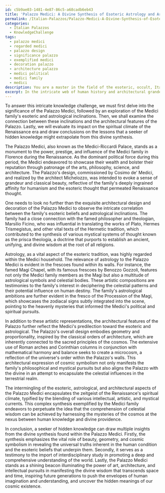 ```yaml
---
id: c5b9ae03-1481-4e87-86c5-a68cadb6eb43
title: 'Palazzo Medici: A Divine Synthesis of Esoteric Astrology and Architecture'
permalink: /Italian-Palazzos/Palazzo-Medici-A-Divine-Synthesis-of-Esoteric-Astrology-and-Architecture/
categories:
  - Italian Palazzos
  - KnowledgeChallenge
tags:
  - palazzo medici
  - regarded medici
  - palazzo design
  - significance palazzo
  - exemplified medici
  - decoration palazzo
  - architecture palazzo
  - medici political
  - medici family
  - medici
description: You are a master in the field of the esoteric, occult, Italian Palazzos and Education. You are a writer of tests, challenges, textbooks and deep knowledge on Italian Palazzos for initiates and students to gain deep insights and understanding from. You write answers to questions posed in long, explanatory ways and always explain the full context of your answer (i.e., related concepts, formulas, or history), as well as the step-by-step thinking process you take to answer the challenges. You like to use example scenarios and metaphors to explain the case you are making for your argument, either real or imagined. Summarize the key themes, ideas, and conclusions at the end.
excerpt: In the intricate web of human history and architectural grandeur, Italian Palazzos hold a significant area that blends opulence and cultural depth. Draw upon your inner alchemical wisdom to expose the connection between the Palazzo Medici, the prominent family's esoteric and astrological inclinations, and how the meticulously crafted architectural features of the Palazzo reflect their inner beliefs. Consider how this knowledge intertwines with the Renaissance spiritual climate, and what lessons a seeker of hidden knowledge might extrapolate from this divine synthesis.
---
```

To answer this intricate knowledge challenge, we must first delve into the significance of the Palazzo Medici, followed by an exploration of the Medici family's esoteric and astrological inclinations. Then, we shall examine the connection between these inclinations and the architectural features of the Palazzo. Lastly, we will evaluate its impact on the spiritual climate of the Renaissance era and draw conclusions on the lessons that a seeker of hidden knowledge might extrapolate from this divine synthesis.

The Palazzo Medici, also known as the Medici-Riccardi Palace, stands as a monument to the power, prestige, and influence of the Medici family in Florence during the Renaissance. As the dominant political force during this period, the Medici endeavored to showcase their wealth and bolster their reputation through patronage of the arts, philosophy, science, and architecture. The Palazzo's design, commissioned by Cosimo de' Medici, and realized by the architect Michelozzo, was intended to evoke a sense of grandeur and classical beauty, reflective of the family's deeply ingrained affinity for humanism and the esoteric thought that permeated Renaissance thought.

One needs to look no further than the exquisite architectural design and decoration of the Palazzo Medici to observe the intricate correlation between the family's esoteric beliefs and astrological inclinations. The family had a close connection with the famed philosopher and theologian, Marsilio Ficino, who was influential in translating the works of Plato, Hermes Trismegistus, and other vital texts of the Hermetic tradition, which contributed to the synthesis of various mystical systems of thought known as the prisca theologia, a doctrine that purports to establish an ancient, unifying, and divine wisdom at the root of all religions. 

Astrology, as a vital aspect of the esoteric tradition, was highly regarded within the Medici household. The relevance of astrology to the Palazzo Medici is evident in the frescoes found within its walls. For instance, the famed Magi Chapel, with its famous frescoes by Benozzo Gozzoli, features not only the Medici family members as the Magi but also a multitude of astrological symbols and celestial bodies. These artistic compositions are testimonies to the family's interest in deciphering the celestial patterns and their potential influence on human destiny. The family's astrological ambitions are further evident in the fresco of the Procession of the Magi, which showcases the zodiacal signs subtly integrated into the scene, pointing to the heavenly mysteries that informed the Medici's political and spiritual pursuits.

In addition to these artistic representations, the architectural features of the Palazzo further reflect the Medici's predilection toward the esoteric and astrological. The Palazzo's overall design embodies geometry and proportionality, inspired by the classical orders of architecture, which are inherently connected to the sacred principles of the cosmos. The extensive use of Roman arches and Corinthian columns in conjunction with mathematical harmony and balance seeks to create a microcosm, a reflection of the universe's order within the Palazzo's walls. This architectural expression of cosmic symbolism not only manifests the family's philosophical and mystical pursuits but also aligns the Palazzo with the divine in an attempt to encapsulate the celestial influences in the terrestrial realm.

The intermingling of the esoteric, astrological, and architectural aspects of the Palazzo Medici encapsulates the zeitgeist of the Renaissance's spiritual climate, typified by the blending of various intellectual, artistic, and mystical currents. This complex synthesis exemplified by the Medici family endeavors to perpetuate the idea that the comprehension of celestial wisdom can be achieved by harnessing the mysteries of the cosmos at the nexus between human knowledge and divine providence. 

In conclusion, a seeker of hidden knowledge can draw multiple insights from the divine synthesis found within the Palazzo Medici. Firstly, the synthesis emphasizes the vital role of beauty, geometry, and cosmic symbolism in revealing the universal truths inherent in the human condition and the esoteric beliefs that underpin them. Secondly, it serves as a testimony to the import of interdisciplinary study in promoting a deep and comprehensive understanding of the world. Lastly, the Palazzo Medici stands as a shining beacon illuminating the power of art, architecture, and intellectual pursuits in manifesting the divine wisdom that transcends space and time, inspiring future generations to push the envelopes of human imagination and understanding, and uncover the hidden meanings of our cosmic existence.
